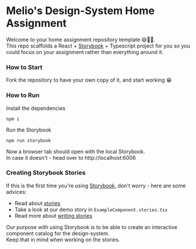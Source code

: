 # Melio's Design-System Home Assignment
Welcome to your home assignment repository template 😄👍🏼.  
This repo scaffolds a React + [Storybook](https://storybook.js.org/) + Typescript project for you so you could focus on your assignment rather than everything around it.

### How to Start
Fork the repository to have your own copy of it, and start working 😁

### How to Run

Install the dependencies
```npm
npm i
```

Run the Storybook
```npm
npm run storybook
```

Now a browser tab should open with the local Storybook.  
In case it doesn't - head over to http://localhost:6006

### Creating Storybook Stories

If this is the first time you're using [Storybook](https://storybook.js.org/), don't worry - here are some advices:
* Read about [stories](https://storybook.js.org/docs/get-started/whats-a-story)
* Take a look at our demo story in `ExampleComponent.stories.tsx`
* Read more about [writing stories](https://storybook.js.org/docs/writing-stories)

Our purpose with using Storybook is to be able to create an interactive component catalog for the design-system.  
Keep that in mind when working on the stories.
